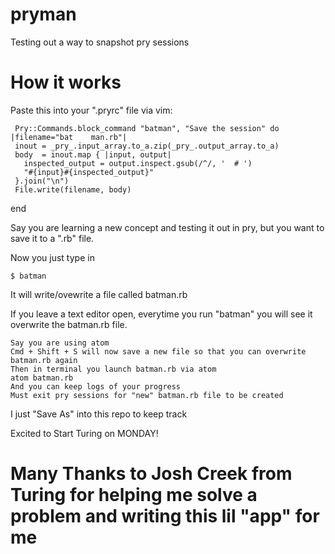 # pryman
Testing out a way to snapshot pry sessions

# How it works

Paste this into your ".pryrc" file via vim:

	 Pry::Commands.block_command "batman", "Save the session" do |filename="bat    man.rb"|
     inout = _pry_.input_array.to_a.zip(_pry_.output_array.to_a)
     body  = inout.map { |input, output|
       inspected_output = output.inspect.gsub(/^/, '  # ')
       "#{input}#{inspected_output}"
     }.join("\n")
     File.write(filename, body)
   end

  		 
Say you are learning a new concept and testing it out in pry, but you want to save it to a ".rb" file.

Now you just type in

    $ batman
    
It will write/ovewrite a file called batman.rb

If you leave a text editor open, everytime you run "batman" you will see it overwrite the batman.rb file.

    Say you are using atom
    Cmd + Shift + S will now save a new file so that you can overwrite batman.rb again
    Then in terminal you launch batman.rb via atom
    atom batman.rb
    And you can keep logs of your progress
    Must exit pry sessions for "new" batman.rb file to be created

I just "Save As" into this repo to keep track

Excited to Start Turing on MONDAY!

# Many Thanks to Josh Creek from Turing for helping me solve a problem and writing this lil "app" for me

